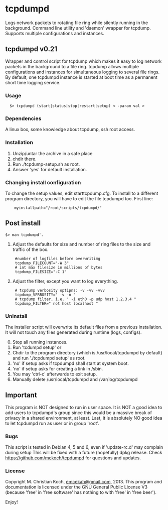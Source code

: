 tcpdumpd
========

Logs  network  packets  to rotating file ring while silently running in        the background. Command line utility and 'daemon' wrapper for  tcpdump. Supports multiple configurations and instances.

## tcpdumpd v0.21

Wrapper and control script for tcpdump which makes it easy to log network packets in the background to a file ring. tcpdump allows multiple configurations and instances for simultaneous logging to several file rings. By default, one tcpdumpd instance is started at boot time as a permanent short time logging service. 

### Usage

      $> tcpdumpd (start|status|stop|restart|setup) < -param val >

### Dependencies

A linux box, some knowledge about tcpdump, ssh root access.

### Installation

1. Unzip/untar the archive in a safe place
2. chdir there.
3. Run ./tcpdump-setup.sh as root.
4. Answer 'yes' for default installation.

### Changing install configuration

To change the setup values, edit starttcpdump.cfg. To install to a different program directory, you will have to edit the file tcpdumpd too.  First line:

	    myinstallpath="/root/scripts/tcpdumpd/"    

## Post install

	$> man tcpdumpd'.
1. Adjust the defaults for size and number of ring files to the size and traffic of the box.

	 	#number of logfiles before overwritimg
	    tcpdump_FILECOUNT="-W 3"
	    # int max filesize in millions of bytes 
		tcpdump_FILESIZE="-C 1" 

2. Adjust the filter, except you want to log everything.

	    # tcpdump verbosity optipns: -v -vv -vvv
	    tcpdump_VERBOSITY=" -v -n "
	    # tcpdump filter, i.e. ' -i eth0 -p udp host 1.2.3.4 "
	    tcpdump_FILTER=" not host localhost "	


### Uninstall

The installer script will overwrite its default files from a previous installation. It will not touch any files generated during runtime (logs, configs). 

0. Stop all running instances.
1. Run 'tcdumpd setup' or
2. Chdir to the program directory (which is /usr/local/tcpdumpd by default) and run './tcpdumpd setup' as root.
3. 'no' if setup asks if tcpdumpd shall start at system boot.
4. 'no' if setup asks for creating a link in /sbin.
5. You may 'ctrl-c' afterwards to exit setup.
6. Manually delete /usr/local/tcpdumpd and /var/log/tcpdumpd

## Important


This program is NOT designed to run in user space. It is NOT a good idea to add users to tcpdumpd's group since this would be a massive break of privacy in a shared environment, at least. Last, it is absolutely NO good idea to let tcpdumpd run as user or in group 'root'.


### Bugs
This script is tested in Debian 4, 5 and 6, even if 'update-rc.d' may complain during setup This will be fixed with a future (hopefully) dpkg release. Check https://github.com/mckoch/tcpdumpd for questions and updates.  

### License
Copyright M. Christian Koch, emcekah@gmail.com, 2013. This program and documentation is licensed under the GNU General Public License V3 (because 'free' in 'free software' has nothing to with 'free' in 'free beer'). 

Enjoy!
